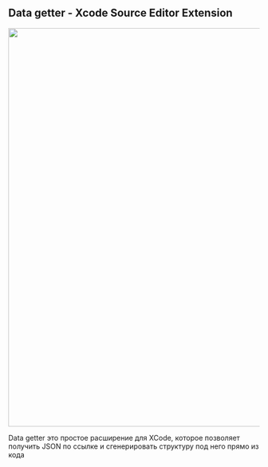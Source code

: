 ## Data getter - Xcode Source Editor Extension

<p align="center"><img src ="result.gif" width="800px"/></p>


Data getter это простое расширение для XCode, которое позволяет получить JSON по ссылке и сгенерировать структуру под него прямо из кода
